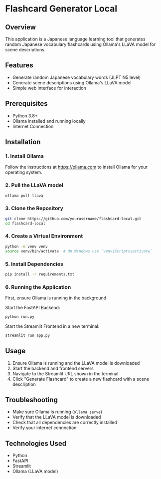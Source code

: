 # Flashcard Generator Local

## Overview
This application is a Japanese language learning tool that generates random Japanese vocabulary flashcards using Ollama's LLaVA model for scene descriptions.

## Features
- Generate random Japanese vocabulary words (JLPT N5 level)
- Generate scene descriptions using Ollama's LLaVA model
- Simple web interface for interaction

## Prerequisites
- Python 3.8+
- Ollama installed and running locally
- Internet Connection

## Installation

### 1. Install Ollama
Follow the instructions at https://ollama.com to install Ollama for your operating system.

### 2. Pull the LLaVA model
```bash
ollama pull llava
```

### 3. Clone the Repository
```bash
git clone https://github.com/yourusername/flashcard-local.git
cd flashcard-local
```

### 4. Create a Virtual Environment
```bash
python -m venv venv
source venv/bin/activate  # On Windows use `venv\Scripts\activate`
```

### 5. Install Dependencies
```bash
pip install -r requirements.txt
```

### 6. Running the Application
First, ensure Ollama is running in the background.

Start the FastAPI Backend:
```bash
python run.py
```

Start the Streamlit Frontend in a new terminal:
```bash
streamlit run app.py
```

## Usage
1. Ensure Ollama is running and the LLaVA model is downloaded
2. Start the backend and frontend servers
3. Navigate to the Streamlit URL shown in the terminal
4. Click "Generate Flashcard" to create a new flashcard with a scene description

## Troubleshooting
- Make sure Ollama is running (`ollama serve`)
- Verify that the LLaVA model is downloaded
- Check that all dependencies are correctly installed
- Verify your internet connection

## Technologies Used
- Python
- FastAPI
- Streamlit
- Ollama (LLaVA model)